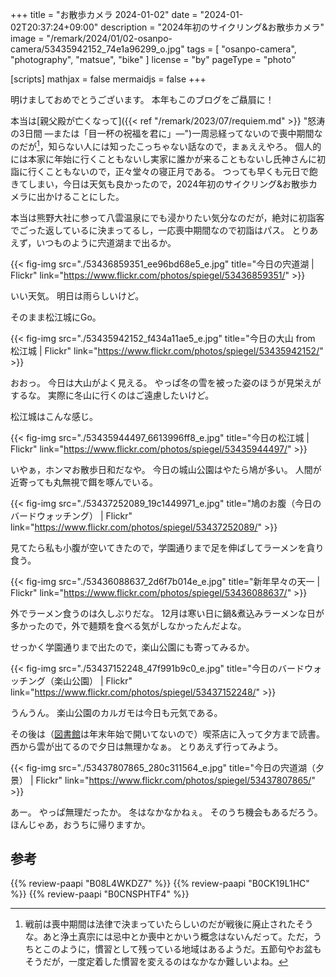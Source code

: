 +++
title = "お散歩カメラ 2024-01-02"
date =  "2024-01-02T20:37:24+09:00"
description = "2024年初のサイクリング&お散歩カメラ"
image = "/remark/2024/01/02-osanpo-camera/53435942152_74e1a96299_o.jpg"
tags = [ "osanpo-camera", "photography", "matsue", "bike" ]
license = "by"
pageType = "photo"

[scripts]
  mathjax = false
  mermaidjs = false
+++

明けましておめでとうございます。
本年もこのブログをご贔屓に！

本当は[親父殿が亡くなって]({{< ref "/remark/2023/07/requiem.md" >}} "怒涛の3日間 —または「目一杯の祝福を君に」—")一周忌経ってないので喪中期間なのだが[^m1]，知らない人には知ったこっちゃない話なので，まぁええやろ。
個人的には本家に年始に行くこともないし実家に誰かが来ることもないし氏神さんに初詣に行くこともないので，正々堂々の寝正月である。
つっても早くも元日で飽きてしまい，今日は天気も良かったので，2024年初のサイクリング&お散歩カメラに出かけることにした。

[^m1]: 戦前は喪中期間は法律で決まっていたらしいのだが戦後に廃止されたそうな。あと浄土真宗には忌中とか喪中とかいう概念はないんだって。ただ，うちとこのように，慣習として残っている地域はあるようだ。五節句やお盆もそうだが，一度定着した慣習を変えるのはなかなか難しいよね。

本当は熊野大社に参って八雲温泉にでも浸かりたい気分なのだが，絶対に初詣客でごった返しているに決まってるし，一応喪中期間なので初詣はパス。
とりあえず，いつものように宍道湖まで出るか。

{{< fig-img src="./53436859351_ee96bd68e5_e.jpg" title="今日の宍道湖 | Flickr" link="https://www.flickr.com/photos/spiegel/53436859351/" >}}

いい天気。
明日は雨らしいけど。

そのまま松江城にGo。

{{< fig-img src="./53435942152_f434a11ae5_e.jpg" title="今日の大山 from 松江城 | Flickr" link="https://www.flickr.com/photos/spiegel/53435942152/" >}}

おおっ。
今日は大山がよく見える。
やっぱ冬の雪を被った姿のほうが見栄えがするな。
実際に冬山に行くのはご遠慮したいけど。

松江城はこんな感じ。

{{< fig-img src="./53435944497_6613996ff8_e.jpg" title="今日の松江城 | Flickr" link="https://www.flickr.com/photos/spiegel/53435944497/" >}}

いやぁ，ホンマお散歩日和だなや。
今日の城山公園はやたら鳩が多い。
人間が近寄っても丸無視で餌を啄んでいる。

{{< fig-img src="./53437252089_19c1449971_e.jpg" title="鳩のお腹（今日のバードウォッチング） | Flickr" link="https://www.flickr.com/photos/spiegel/53437252089/" >}}

見てたら私も小腹が空いてきたので，学園通りまで足を伸ばしてラーメンを貪り食う。

{{< fig-img src="./53436088637_2d6f7b014e_e.jpg" title="新年早々の天一 | Flickr" link="https://www.flickr.com/photos/spiegel/53436088637/" >}}

外でラーメン食うのは久しぶりだな。
12月は寒い日に鍋&煮込みラーメンな日が多かったので，外で麺類を食べる気がしなかったんだよな。

せっかく学園通りまで出たので，楽山公園にも寄ってみるか。

{{< fig-img src="./53437152248_47f991b9c0_e.jpg" title="今日のバードウォッチング（楽山公園） | Flickr" link="https://www.flickr.com/photos/spiegel/53437152248/" >}}

うんうん。
楽山公園のカルガモは今日も元気である。

その後は（[図書館][島根県立図書館]は年末年始で開いてないので）喫茶店に入って夕方まで読書。
西から雲が出てるので夕日は無理かなぁ。
とりあえず行ってみよう。

{{< fig-img src="./53437807865_280c311564_e.jpg" title="今日の宍道湖（夕景） | Flickr" link="https://www.flickr.com/photos/spiegel/53437807865/" >}}

あー。
やっぱ無理だったか。
冬はなかなかねぇ。
そのうち機会もあるだろう。
ほんじゃあ，おうちに帰りますか。

[島根県立図書館]: https://www.library.pref.shimane.lg.jp/ "島根県立図書館"

## 参考

{{% review-paapi "B08L4WKDZ7" %}} <!-- PowerShot ZOOM -->
{{% review-paapi "B0CK19L1HC" %}} <!-- ハッキング思考 Kindle 版 -->
{{% review-paapi "B0CNSPHTF4" %}} <!-- Brave Blazar MindaRyn -->
